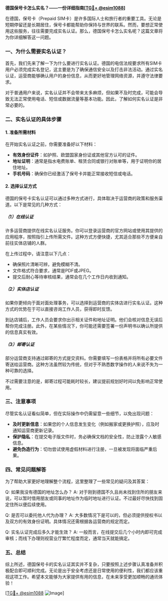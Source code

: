 **德国保号卡怎么实名？——一份详细指南[[TG💪+ @esim1088](https://t.me/s/esim1088)]**

在德国，保号卡（Prepaid SIM卡）是许多国际人士和旅行者的重要工具。无论是短期停留还是长期居住，保号卡都能帮助你保持与世界的联系。然而，要想正常使用这些服务，往往需要完成实名认证。那么，德国保号卡怎么实名呢？这篇文章将为你详细解答这一问题。

### 一、为什么需要实名认证？

首先，我们先来了解一下为什么要进行实名认证。德国的电信法规要求所有SIM卡用户必须完成实名登记，这主要是为了确保通信安全以及打击非法活动。通过实名认证，运营商能够确认用户的身份信息，从而更好地管理网络资源，并遵守法律要求。

对于普通用户来说，实名认证并不会带来太多麻烦，但如果不及时完成，可能会导致无法正常使用电话、短信或数据流量等基本功能。因此，了解如何实名认证是非常必要的。

### 二、实名认证的具体步骤

#### 1. 准备所需材料

在开始实名认证之前，你需要准备好以下材料：

- **有效身份证件**：如护照、欧盟国家身份证或其他官方认可的证件。
- **地址证明**：通常是指水电费账单、租赁合同或银行对账单等，用于证明你的居住地址。
- **手机号码**：确保你已经激活了保号卡并能正常接收短信或电话。

#### 2. 选择认证方式

德国的保号卡实名认证可以通过多种方式进行，具体取决于运营商的政策和服务渠道。以下是常见的几种方式：

##### （1）在线认证

许多运营商提供在线实名认证服务。你可以登录运营商的官方网站或使用其提供的应用程序，按照指引上传所需文件。这种方式方便快捷，尤其适合那些不方便亲自前往实体店铺的人群。

在上传过程中，请注意以下几点：
- 确保照片清晰可辨，避免模糊不清。
- 文件格式符合要求，通常是PDF或JPEG。
- 提交后耐心等待审核结果，通常会在几个工作日内收到通知。

##### （2）实体店认证

如果你更倾向于面对面处理事务，可以选择到运营商的实体店进行实名认证。这种方式的优势在于可以直接咨询工作人员，获得即时反馈。

到达店铺后，工作人员会要求你出示相关证件和地址证明。他们会核对信息无误后帮你完成注册。此外，在某些情况下，你可能还需要签署一份声明书以确认所提供的信息真实有效。

##### （3）邮寄认证

部分运营商支持通过邮寄的方式提交资料。你需要填写一份表格并将所有必要文件寄送给运营商。这种方法虽然较为传统，但对于不熟悉数字操作的人来说不失为一种可靠的选择。

不过需要注意的是，邮寄过程可能耗时较长，建议提前规划好时间以免影响正常使用。

### 三、注意事项

尽管实名认证看似简单，但在实际操作中仍需留意一些细节，以免出现问题：

- **及时更新信息**：如果您的个人信息发生变化（例如搬家或更换护照），应及时通知运营商更新记录。
- **保护隐私**：在提交电子版文件时，务必确保文档的安全性，防止泄露个人敏感信息。
- **避免伪造行为**：切勿尝试使用虚假材料进行注册，一旦被发现将面临严重后果。

### 四、常见问题解答

为了帮助大家更好地理解整个流程，这里整理了一些常见的疑问及其答案：

Q: 如果我没有德国的地址怎么办？
A: 对于刚到德国不久且尚未找到住所的朋友来说，可以暂时借用朋友或同事的地址作为临时地址进行认证。不过最好尽快找到固定住所以便后续使用。

Q: 是否可以委托他人代为办理？
A: 大多数情况下是可以的，但必须提供授权书以及双方的有效身份证明。具体情况还需根据各运营商的规定而定。

Q: 实名认证完成后多久才能生效？
A: 一般而言，在线提交后几个小时内即可完成审核；而线下办理则视营业厅繁忙程度而定，通常当天就能搞定。

### 五、总结

综上所述，德国保号卡的实名认证其实并不复杂，只要按照上述步骤认真准备并积极配合即可顺利完成。无论是出于安全考虑还是日常使用的便利性，我们都应该重视这项工作。希望本文能够为大家提供有用的信息，在未来享受更加顺畅的通讯体验！

[[TG💪+ @esim1088](https://t.me/s/esim1088) ![Image](https://i.postimg.cc/4NQfJmqS/Snipaste-2025-05-13-00-14-12.png)]